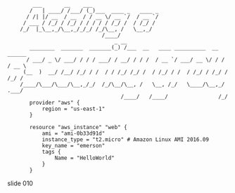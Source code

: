             ___       __    ___
           /   | ____/ /___/ (_)___  ____ _   ____ _
          / /| |/ __  / __  / / __ \/ __ `/  / __ `/
         / ___ / /_/ / /_/ / / / / / /_/ /  / /_/ /
        /_/  |_\__,_/\__,_/_/_/ /_/\__, /   \__,_/
                                  /____/
                                      _ __
           ________  _______  _______(_) /___  __   ____ __________  __  ______
          / ___/ _ \/ ___/ / / / ___/ / __/ / / /  / __ `/ ___/ __ \/ / / / __ \
         (__  )  __/ /__/ /_/ / /  / / /_/ /_/ /  / /_/ / /  / /_/ / /_/ / /_/ /
        /____/\___/\___/\__,_/_/  /_/\__/\__, /   \__, /_/   \____/\__,_/ .___/
                                        /____/   /____/                /_/
           provider "aws" {
               region = "us-east-1"
           }

           resource "aws_instance" "web" {
               ami = "ami-0b33d91d"
               instance_type = "t2.micro" # Amazon Linux AMI 2016.09
               key_name = "emerson"
               tags {
                   Name = "HelloWorld"
               }
           }
















































































slide 010
